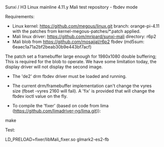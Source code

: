 Sunxi / H3 Linux mainline 4.11.y Mali test repository - fbdev mode


Requirements:
* Linux kernel: https://github.com/megous/linux.git branch: orange-pi-4.11 with the patches from kernel-megous-patches/*.patch applied.
* Mali linux driver: https://github.com/mripard/sunxi-mali directory: r6p2
* Mali blob from https://github.com/mosajjal/r6p2 fbdev (md5sum: 6eaec1a71a2bf2beab30b9e443bf7acf)

The patch set a framebuffer large enough for 1980x1080 double buffering; This is required for the blob to operate. We have some limitation today, the display driver will not display the second image.
* The 'de2' drm fbdev driver must be loaded and running.
* The current drm/framebuffer implementation can't change the vyres size (fbset -vyres 2160 will fail). A 'fix' is provided that will change the fbdev ioctl value on the fly.

* To compile the 'fixer' (based on code from lima (https://github.com/limadriver-ng/lima.git)):

make


Test:

LD_PRELOAD=fixer/libMali_fixer.so glmark2-es2-fb
